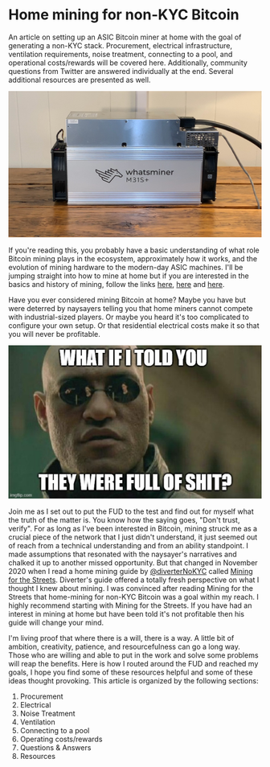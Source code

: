 # Home mining for non-KYC Bitcoin
An article on setting up an ASIC Bitcoin miner at home with the goal of generating a non-KYC stack. Procurement, electrical infrastructure, ventilation requirements, noise treatment, connecting to a pool, and operational costs/rewards will be covered here. Additionally, community questions from Twitter are answered individually at the end. Several additional resources are presented as well.

![](assets/title_image.jpg)

If you're reading this, you probably have a basic understanding of what role Bitcoin mining plays in the ecosystem, approximately how it works, and the evolution of mining hardware to the modern-day ASIC machines. I'll be jumping straight into how to mine at home but if you are interested in the basics and history of mining, follow the links [here](https://en.wikipedia.org/wiki/Bitcoin#Mining), [here](https://www.coindesk.com/rise-of-asics-bitcoin-mining-history) and [here](https://nakamotoinstitute.org/mempool/the-proof-of-work-concept/).

Have you ever considered mining Bitcoin at home? Maybe you have but were deterred by naysayers telling you that home miners cannot compete with industrial-sized players. Or maybe you heard it's too complicated to configure your own setup. Or that residential electrical costs make it so that you will never be profitable.

![](assets/4v1oou.jpg)

Join me as I set out to put the FUD to the test and find out for myself what the truth of the matter is. You know how the saying goes, "Don't trust, verify". For as long as I've been interested in Bitcoin, mining struck me as a crucial piece of the network that I just didn't understand, it just seemed out of reach from a technical understanding and from an ability standpoint. I made assumptions that resonated with the naysayer's narratives and chalked it up to another missed opportunity. But that changed in November 2020 when I read a home mining guide by [@diverterNoKYC](https://twitter.com/Diverter_NoKYC) called [Mining for the Streets](Mining-for-the-Streets.pdf). Diverter's guide offered a totally fresh perspective on what I thought I knew about mining. I was convinced after reading Mining for the Streets that home-mining for non-KYC Bitcoin was a goal within my reach. I highly recommend starting with Mining for the Streets. If you have had an interest in mining at home but have been told it's not profitable then his guide will change your mind.

I'm living proof that where there is a will, there is a way. A little bit of ambition, creativity, patience, and resourcefulness can go a long way. Those who are willing and able to put in the work and solve some problems will reap the benefits. Here is how I routed around the FUD and reached my goals, I hope you find some of these resources helpful and some of these ideas thought provoking. This article is organized by the following sections:

1) Procurement 
2) Electrical 
3) Noise Treatment 
4) Ventilation 
5) Connecting to a pool 
6) Operating costs/rewards 
7) Questions & Answers 
8) Resources 
